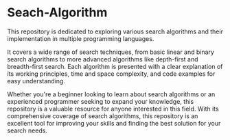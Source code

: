 # Seach-Algorithm
This repository is dedicated to exploring various search algorithms and their implementation in multiple programming languages. 

It covers a wide range of search techniques, from basic linear and binary search algorithms to more advanced algorithms like depth-first and breadth-first search. Each algorithm is presented with a clear explanation of its working principles, time and space complexity, and code examples for easy understanding.

Whether you're a beginner looking to learn about search algorithms or an experienced programmer seeking to expand your knowledge, this repository is a valuable resource for anyone interested in this field. With its comprehensive coverage of search algorithms, this repository is an excellent tool for improving your skills and finding the best solution for your search needs.
